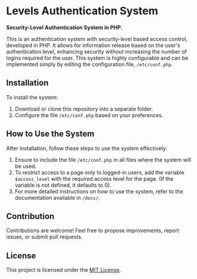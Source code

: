 # Levels Authentication System

**Security-Level Authentication System in PHP.**

This is an authentication system with security-level based access control, developed in PHP. It allows for information release based on the user's authentication level, enhancing security without increasing the number of logins required for the user. This system is highly configurable and can be implemented simply by editing the configuration file, `/etc/conf.php`.

## Installation

To install the system:

1. Download or clone this repository into a separate folder.
2. Configure the file `/etc/conf.php` based on your preferences.

## How to Use the System

After installation, follow these steps to use the system effectively:

1. Ensure to include the file `/etc/conf.php` in all files where the system will be used.
2. To restrict access to a page only to logged-in users, add the variable `$access_level` with the required access level for the page. (If the variable is not defined, it defaults to 0).
3. For more detailed instructions on how to use the system, refer to the documentation available in `/docs/`.

## Contribution

Contributions are welcome! Feel free to propose improvements, report issues, or submit pull requests.

## License

This project is licensed under the [MIT License](LICENSE).
